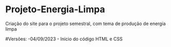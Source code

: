 # Projeto-Energia-Limpa
Criação do site para o projeto semestral, com tema de produção de energia limpa

#Versões:
-04/09/2023 - Início do código HTML e CSS
